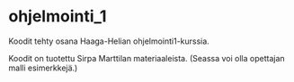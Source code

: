 # ohjelmointi_1

Koodit tehty osana Haaga-Helian ohjelmointi1-kurssia.

Koodit on tuotettu Sirpa Marttilan materiaaleista. (Seassa voi olla opettajan malli esimerkkejä.)
